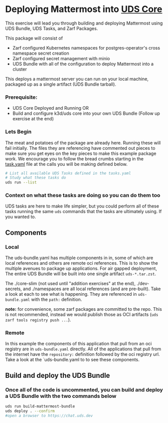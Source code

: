 # Deploying Mattermost into [UDS Core](https://uds.defenseunicorns.com/core/)

This exercise will lead you through building and deploying Mattermost using UDS Bundle, UDS Tasks, and Zarf Packages.

This package will consist of

- Zarf configured Kubernetes namespaces for postgres-operator's cross namespace secret creation
- Zarf configured secret management with minio
- UDS Bundle with all of the configuration to deploy Mattermost into a cluster

This deploys a mattermost server you can run on your local machine, packaged up as a single artifact (UDS Bundle tarball).

### Prerequisite:

- UDS Core Deployed and Running
  OR
- Build and configure k3d/uds core into your own UDS Bundle (Follow up exercise at the end)

### Lets Begin

The meat and potatoes of the package are already here. Running these will fail initially. The files they are referencing have commented out pieces to make sure you get eyes on the key pieces to make this example package work. We encourage you to follow the bread crumbs starting in the [task.yaml](tasks.yaml) file at the calls you will be making defined below.

```bash
# List all available UDS Tasks defined in the tasks.yaml
# Study what these tasks do
uds run --list
```

### Context on what these tasks are doing so you can do them too

UDS tasks are here to make life simpler, but you could perform all of these tasks running the same `uds` commands that the tasks are ultimately using. If you wanted to.

## Components

### Local

The uds-bundle.yaml has multiple components in in, some of which are local references and others are remote oci references. This is to show the multiple avenues to package up applications. For air gapped deployment, The entire UDS Bundle will be built into one single artifact `uds-*.tar.zst`.

The ./core-slim (not used until "addition exercises" at the end), ./dev-secrets, and ./namespaces are all local references (and are pre-built). Take a look at each to see what is happening. They are referenced in `uds-bundle.yaml` with the `path:` definition.

**note:** for convenience, some zarf packages are committed to the repo. This is not recommended, instead we would publish those as OCI artifacts (`uds zarf tools registry push ...`).

### Remote

In this example the components of this application that pull from an oci registry are in `uds-bundle.yaml` directly. All of the applications that pull from the internet have the `repository:` definition followed by the oci registry url. Take a look at the `uds-bundle.yaml to to see these components.

## Build and deploy the UDS Bundle

### Once all of the code is uncommented, you can build and deploy a UDS Bundle with the two commands below

```sh
uds run build-mattermost-bundle
uds deploy . --confirm
#open a browser to https://chat.uds.dev
```
